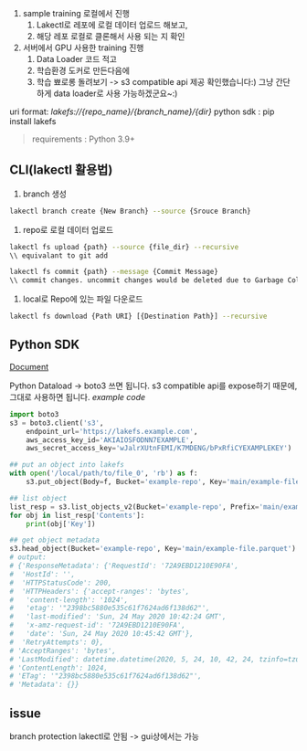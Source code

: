 1. sample training 로컬에서 진행
	1. Lakectl로 레포에 로컬 데이터 업로드 해보고,
	2. 해당 레포 로컬로 클론해서 사용 되는 지 확인
2. 서버에서 GPU 사용한 training 진행
	1. Data Loader 코드 적고
	2. 학습환경 도커로 만든다음에
	3. 학습 뾰로롱 돌려보기 -> s3 compatible api 제공 확인했습니다:) 그냥 간단하게 data loader로 사용 가능하겠군요~:)


uri format: _lakefs://{repo_name}/{branch_name}/{dir}_
python sdk : pip install lakefs
> requirements : Python 3.9+



## CLI(lakectl 활용법)

1. branch 생성
~~~bash
lakectl branch create {New Branch} --source {Srouce Branch}
~~~
1. repo로 로컬 데이터 업로드
~~~bash
lakectl fs upload {path} --source {file_dir} --recursive
\\ equivalant to git add
~~~
~~~bash
lakectl fs commit {path} --message {Commit Message}
\\ commit changes. uncommit changes would be deleted due to Garbage Collection [Document link](https://docs.lakefs.io/howto/garbage-collection/gc.html)
~~~
1. local로 Repo에 있는 파일 다운로드
~~~bash
lakectl fs download {Path URI} [{Destination Path}] --recursive
~~~

## Python SDK
[Document](https://pydocs-lakefs.lakefs.io/index.html)

Python Dataload -> boto3 쓰면 됩니다.
s3 compatible api를 expose하기 때문에, 그대로 사용하면 됩니다.
_example code_
~~~python
import boto3
s3 = boto3.client('s3',
    endpoint_url='https://lakefs.example.com',
    aws_access_key_id='AKIAIOSFODNN7EXAMPLE',
    aws_secret_access_key='wJalrXUtnFEMI/K7MDENG/bPxRfiCYEXAMPLEKEY')

## put an object into lakefs
with open('/local/path/to/file_0', 'rb') as f:
    s3.put_object(Body=f, Bucket='example-repo', Key='main/example-file.parquet')

## list object
list_resp = s3.list_objects_v2(Bucket='example-repo', Prefix='main/example-prefix')
for obj in list_resp['Contents']:
    print(obj['Key'])

## get object metadata
s3.head_object(Bucket='example-repo', Key='main/example-file.parquet')
# output:
# {'ResponseMetadata': {'RequestId': '72A9EBD1210E90FA',
#  'HostId': '',
#  'HTTPStatusCode': 200,
#  'HTTPHeaders': {'accept-ranges': 'bytes',
#   'content-length': '1024',
#   'etag': '"2398bc5880e535c61f7624ad6f138d62"',
#   'last-modified': 'Sun, 24 May 2020 10:42:24 GMT',
#   'x-amz-request-id': '72A9EBD1210E90FA',
#   'date': 'Sun, 24 May 2020 10:45:42 GMT'},
#  'RetryAttempts': 0},
# 'AcceptRanges': 'bytes',
# 'LastModified': datetime.datetime(2020, 5, 24, 10, 42, 24, tzinfo=tzutc()),
# 'ContentLength': 1024,
# 'ETag': '"2398bc5880e535c61f7624ad6f138d62"',
# 'Metadata': {}}

~~~

## issue
branch protection lakectl로 안됨 -> gui상에서는 가능
